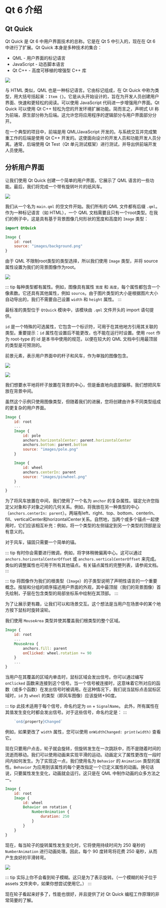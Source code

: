 # Qt 6 介绍

## Qt Quick

Qt Quick 是 Qt 6 中用户界面技术的总称。它是在 Qt 5 中引入的，现在在 Qt 6 中进行了扩展。Qt Quick 本身是多种技术的集合：

* QML - 用户界面的标记语言
* JavaScript - 动态脚本语言
* Qt C++ - 高度可移植的增强型 C++ 库

![](./assets/qt6_overview.png)

与 HTML 类似，QML 也是一种标记语言。它由标记组成，在 Qt Quick 中称为类型，用大括号括起来：`Item {}`。它是从头开始设计的，旨在为开发人员创建用户界面、快速和更轻松的阅读。可以使用 JavaScript 代码进一步增强用户界面。Qt Quick 可以使用 Qt C++ 轻松为您的开发环境扩展功能。简而言之，声明式 UI 称为前端，原生部分称为后端。这允许您将应用程序的逻辑部分与用户界面部分分开。

在一个典型的项目中，前端是用 QML/JavaScript 开发的。与系统交互并完成繁重工作的后端是使用 Qt C++ 开发的。这使面向设计的开发人员和功能开发人员分离。通常，后端使用 Qt Test（Qt 单元测试框架）进行测试，并导出供前端开发人员使用。

## 分析用户界面

让我们使用 Qt Quick 创建一个简单的用户界面，它展示了 QML 语言的一些功能。最后，我们将完成一个带有旋转叶片的纸风车。

![](./assets/showcase.png)

我们从一个名为 `main.qml` 的空文件开始。我们所有的 QML 文件都有后缀 `.qml`。作为一种标记语言（如 HTML），一个 QML 文档需要且只有一个root类型。在我们的例子中，这是具有基于背景图像几何形状的宽度和高度的 `Image` 类型：

```qml
import QtQuick

Image {
    id: root
    source: "images/background.png"
}
```

由于 QML 不限制root类型的类型选择，所以我们使用 `Image` 类型，并将 source 属性设置为我们的背景图像作为root。

![](./assets/background.png)

::: tip
每种类型都有属性。例如，图像具有属性 `宽度` 和 `高度`，每个属性都包含一个像素数。它还具有其他属性，例如 `source`。由于图片类型的大小是根据图片大小自动导出的，我们不需要自己设置 `width` 和 `height` 属性。
:::

最标准的类型位于 `QtQuick` 模块中，该模块由 `.qml` 文件开头的 import 语句提供。

`id` 是一个特殊的可选属性，它包含一个标识符，可用于在其他地方引用其关联的类型。重要提示：`id` 属性在设置后不能更改，也不能在运行时设置。使用 `root` 作为 root-type 的 id 是本书中使用的规范，以便在较大的 QML 文档中引用最顶层的类型是可预测的。

前景元素，表示用户界面中的杆子和风车，作为单独的图像包含。


![](./assets/pole.png)

![](./assets/pinwheel.png)

我们想要水平地将杆子放置在背景的中心，但是垂直地向底部偏移。我们想把风车放在背景中间。

虽然这个示例只使用图像类型，但随着我们的进展，您将创建由许多不同类型组成的更复杂的用户界面。

```qml
Image {
    id: root
    ...
    Image {
        id: pole
        anchors.horizontalCenter: parent.horizontalCenter
        anchors.bottom: parent.bottom
        source: "images/pole.png"
    }

    Image {
        id: wheel
        anchors.centerIn: parent
        source: "images/pinwheel.png"
    }
    ...
}
```

为了将风车放置在中间，我们使用了一个名为 `anchor` 的复杂属性。锚定允许您指定父对象和子对象之间的几何关系。例如，将我放在另一种类型的中心（`anchors.centerIn: parent`）。两端有left、right、top、bottom、centerIn、fill、verticalCenter和horizontalCenter关系。自然地，当两个或多个锚点一起使用时，它们应该相互补充：例如，将一个类型的左侧锚定到另一个类型的顶部是没有意义的。

对于风车，锚固只需要一个简单的锚。

::: tip
有时你会需要进行微调，例如，将字体稍微偏离中心。这可以通过 `anchors.horizontalCenterOffset` 或 `anchors.verticalCenterOffset` 来完成。类似的调整属性也可用于所有其他锚点。有关锚点属性的完整列表，请参阅文档。
:::

::: tip
将图像作为我们的根类型（`Image`）的子类型说明了声明性语言的一个重要概念。按层和分组的顺序描述用户界面的外观，其中最顶层（我们的背景图像）首先绘制，子层在包含类型的局部坐标系中绘制在其顶部。
:::

为了让展示更有趣，让我们可以和场景交互。这个想法是当用户在场景中的某个地方按下鼠标时旋转滚轮。

我们使用 `MouseArea` 类型并使其覆盖我们根类型的整个区域。

```qml
Image {
    id: root
    ...
    MouseArea {
        anchors.fill: parent
        onClicked: wheel.rotation += 90
    }
    ...
}
```

当用户在其覆盖的区域内单击时，鼠标区域会发出信号。你可以通过编写 `onClicked` 函数来连接到这个信号。当一个信号被连接时，这意味着它所对应的函数（或多个函数）在发出信号时被调用。在这种情况下，我们说当鼠标点击鼠标区域时，`id` 为 `wheel` 的类型（即风车图像）应该旋转+90度。

::: tip
此技术适用于每个信号，命名约定为 `on` + `SignalName`。 此外，所有属性在其值发生变化时都会发出信号。对于这些信号，命名约定是：
:::

```js
    `on${property}Changed`
```

例如，如果更改了 `width` 属性，您可以使用 `onWidthChanged: print(width)` 查看它。

现在只要用户点击，轮子就会旋转，但旋转发生在一次跳跃中，而不是随着时间的流逝而移动。我们可以使用动画来实现平滑的运动。动画定义了属性更改在一段时间内如何发生。为了实现这一点，我们使用名为 `Behavior` 的 `Animation` 类型的属性。`Behavior` 为应用到该属性的每个更改指定一个已定义属性的动画。换句话说，只要属性发生变化，动画就会运行。这只是在 QML 中制作动画的众多方法之一。

```qml
Image {
    id: root
    Image {
        id: wheel
        Behavior on rotation {
            NumberAnimation {
                duration: 250
            }
        }
    }
}
```

现在，每当轮子的旋转属性发生变化时，它将使用持续时间为 250 毫秒的 `NumberAnimation` 进行动画处理。因此，每个 90 度转弯将花费 250 毫秒，从而产生良好的平滑转弯。

![](./assets/scene2.png)

::: tip
实际上你不会看到轮子模糊。这只是为了表示旋转。（一个模糊的轮子位于 assets 文件夹中，如果你想尝试使用它。）
:::

现在轮子看起来好多了，性能也很好，并且提供了对 Qt Quick 编程工作原理的非常简要的了解。
